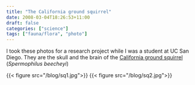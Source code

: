 ```yaml
---
title: "The California ground squirrel"
date: 2008-03-04T18:26:53+11:00
draft: false
categories: ["science"]
tags: ["fauna/flora", "photo"]
---
```

I took these photos for a research project while I was a student at UC San Diego. They are the skull and the brain of the [California ground squirrel](https://en.wikipedia.org/wiki/California_ground_squirrel) (_Spermophilus beecheyi_)

{{< figure src="/blog/sq1.jpg">}}
{{< figure src="/blog/sq2.jpg">}}
